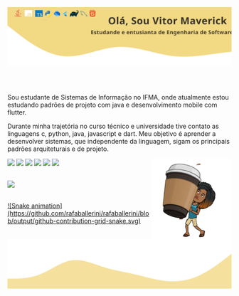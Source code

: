 ![alt text](./images/wave_top.svg)


  
  ##
  
<div style="display: inline_block"><br>
  <p>Sou estudante de Sistemas de Informação 
no IFMA, onde atualmente estou estudando padrões de projeto 
com java e desenvolvimento mobile com flutter.  </p>
  <p>Durante minha trajetória no curso técnico e universidade tive 
contato as linguagens c, python, java, javascript e dart. Meu 
objetivo é aprender a desenvolver sistemas, que independente da 
linguagem, sigam os principais padrões arquiteturais e de projeto. </p>
  <a href="https://www.youtube.com/channel/UC_-uuuZbY0AAt9CViNzvc-Q" target="_blank"><img src="https://img.shields.io/badge/YouTube-FF0000?style=for-the-badge&logo=youtube&logoColor=white" target="_blank"></a>
  <a href="https://instagram.com/rafaballerini" target="_blank"><img src="https://img.shields.io/badge/-Instagram-%23E4405F?style=for-the-badge&logo=instagram&logoColor=white" target="_blank"></a>
 	<a href="https://www.twitch.tv/rafaballerinii" target="_blank"><img src="https://img.shields.io/badge/Twitch-9146FF?style=for-the-badge&logo=twitch&logoColor=white" target="_blank"></a>
 <a href="https://discord.gg/pDbY76q8Qf" target="_blank"><img src="https://img.shields.io/badge/Discord-7289DA?style=for-the-badge&logo=discord&logoColor=white" target="_blank"></a> 
  <a href = "mailto:contatorafaballerini@gmail.com"><img src="https://img.shields.io/badge/-Gmail-%23333?style=for-the-badge&logo=gmail&logoColor=white" target="_blank"></a>
  <a href="https://www.linkedin.com/in/rafaella-ballerini-45875016a" target="_blank"><img src="https://img.shields.io/badge/-LinkedIn-%230077B5?style=for-the-badge&logo=linkedin&logoColor=white" target="_blank"></a> 
  <img height="180em" align="right" alt="coffee" src="./images/mave.png">
 
</div>
  
  ##
 
<div>
  <a href="https://github.com/VitorMaverick">
  <img height="180em" src="https://github-readme-stats.vercel.app/api/top-langs/?username=VitorMaverick&layout=compact&langs_count=7&theme=highcontrast&show_icons=true"/>
</div>
  
##
  
<div>  
  ![Snake animation](https://github.com/rafaballerini/rafaballerini/blob/output/github-contribution-grid-snake.svg)
</div>
  
![alt text](./images/wave_bot.svg)
